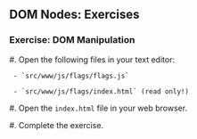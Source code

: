 ## DOM Nodes: Exercises

### Exercise: DOM Manipulation

  #. Open the following files in your text editor:

     - `src/www/js/flags/flags.js`

     - `src/www/js/flags/index.html` (read only!)

  #. Open the `index.html` file in your web browser.

  #. Complete the exercise.
